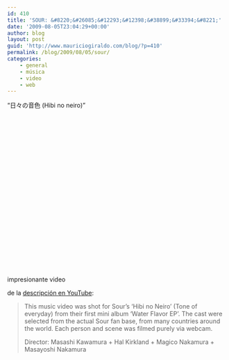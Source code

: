 ```yaml
---
id: 410
title: 'SOUR: &#8220;&#26085;&#12293;&#12398;&#38899;&#33394;&#8221;'
date: '2009-08-05T23:04:29+00:00'
author: blog
layout: post
guid: 'http://www.mauriciogiraldo.com/blog/?p=410'
permalink: /blog/2009/08/05/sour/
categories:
    - general
    - música
    - video
    - web
---
```


“日々の音色 (Hibi no neiro)”

<object classid="clsid:d27cdb6e-ae6d-11cf-96b8-444553540000" codebase="http://download.macromedia.com/pub/shockwave/cabs/flash/swflash.cab#version=6,0,40,0" height="355" width="425"><param name="wmode" value="transparent"></param><param name="src" value="http://www.youtube.com/v/WfBlUQguvyw&rel=1&border=0"></param><embed height="355" src="http://www.youtube.com/v/WfBlUQguvyw&rel=1&border=0" type="application/x-shockwave-flash" width="425" wmode="transparent"></embed></object>

impresionante video

de la [descripción en YouTube](http://www.youtube.com/watch?v=WfBlUQguvyw):

> <span>This music video was shot for Sour’s ‘Hibi no Neiro’ (Tone of everyday) from their first mini album ‘Water Flavor EP’. The cast were selected from the actual Sour fan base, from many countries around the world. Each person and scene was filmed purely via webcam.</span>
> 
> Director: Masashi Kawamura + Hal Kirkland + Magico Nakamura + Masayoshi Nakamura